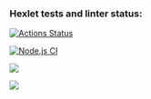 ### Hexlet tests and linter status:
[![Actions Status](https://github.com/ilyabro2000/frontend-project-lvl2/workflows/hexlet-check/badge.svg)](https://github.com/ilyabro2000/frontend-project-lvl2/actions)

[![Node.js CI](https://github.com/ilyabro2000/frontend-project-lvl2/actions/workflows/nodeCI.yml/badge.svg?branch=main)](https://github.com/ilyabro2000/frontend-project-lvl2/actions/workflows/nodeCI.yml)

<a href="https://codeclimate.com/github/ilyabro2000/frontend-project-lvl2/maintainability"><img src="https://api.codeclimate.com/v1/badges/f5ac601ab10135cde156/maintainability" /></a>

<a href="https://codeclimate.com/github/ilyabro2000/frontend-project-lvl2/test_coverage"><img src="https://api.codeclimate.com/v1/badges/f5ac601ab10135cde156/test_coverage" /></a>
